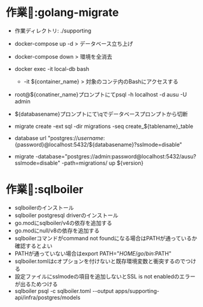 # 作業📝:golang-migrate

- 作業ディレクトリ: ./supporting

- docker-compose up -d > データベース立ち上げ
- docker-compose down > 環境を全消去
- docker exec -it local-db bash
  - -it ${container_name} > 対象のコンテ内のBashにアクセスする
- root@${conatiner_name}プロンプトにてpsql -h localhost -d ausu -U admin
- ${databasename}プロンプトにて\qでデータベースプロンプトから切断
- migrate create -ext sql -dir migrations -seq create_${tablename}_table
- database url "postgres://${username}:${password}@localhost:5432/${databasename}?sslmode=disable"
- migrate -database="postgres://admin:password@localhost:5432/ausu?sslmode=disable" -path=migrations/ up ${version}

# 作業📝:sqlboiler
- sqlboilerのインストール
- sqlboiler postgresql driverのインストール
- go.modにsqlboiler/v4の依存を追加する
- go.modにnull/v8の依存を追加する
- sqlboilerコマンドがcommand not foundになる場合はPATHが通っているか確認するとよい
- PATHが通っていない場合はexport PATH="$HOME/go/bin:$PATH"
- sqlboiler.tomlはcオプションを付けないと既存環境変数と衝突するのでつける
- 設定ファイルにsslmodeの項目を追加しないとSSL is not enabledのエラーが出るためつける
- sqlboiler psql -c sqlboiler.toml  --output apps/supporting-api/infra/postgres/models